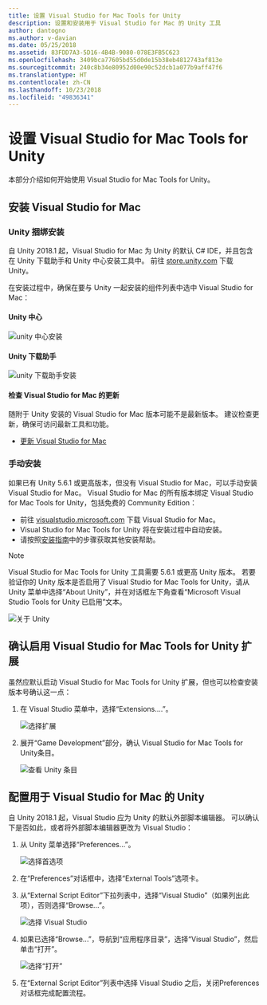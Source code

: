 ```yaml
---
title: 设置 Visual Studio for Mac Tools for Unity
description: 设置和安装用于 Visual Studio for Mac 的 Unity 工具
author: dantogno
ms.author: v-davian
ms.date: 05/25/2018
ms.assetid: 83FDD7A3-5D16-4B4B-9080-078E3FB5C623
ms.openlocfilehash: 3409bca77605bd55d0de15b38eb4812743af813e
ms.sourcegitcommit: 240c8b34e80952d00e90c52dcb1a077b9aff47f6
ms.translationtype: HT
ms.contentlocale: zh-CN
ms.lasthandoff: 10/23/2018
ms.locfileid: "49836341"
---
```

# <a name="setup-visual-studio-for-mac-tools-for-unity"></a>设置 Visual Studio for Mac Tools for Unity

本部分介绍如何开始使用 Visual Studio for Mac Tools for Unity。

## <a name="install-visual-studio-for-mac"></a>安装 Visual Studio for Mac

### <a name="unity-bundled-installation"></a>Unity 捆绑安装

自 Unity 2018.1 起，Visual Studio for Mac 为 Unity 的默认 C# IDE，并且包含在 Unity 下载助手和 Unity 中心安装工具中。 前往 [store.unity.com](https://store.unity.com/) 下载 Unity。

在安装过程中，确保在要与 Unity 一起安装的组件列表中选中 Visual Studio for Mac：

#### <a name="unity-hub"></a>Unity 中心

![unity 中心安装](media/setup-vsmac-tools-unity-image7.png)

#### <a name="unity-download-assistant"></a>Unity 下载助手

![unity 下载助手安装](media/setup-vsmac-tools-unity-image8.png)

#### <a name="check-for-updates-to-visual-studio-for-mac"></a>检查 Visual Studio for Mac 的更新

随附于 Unity 安装的 Visual Studio for Mac 版本可能不是最新版本。 建议检查更新，确保可访问最新工具和功能。

* [更新 Visual Studio for Mac](update.md)

### <a name="manual-installation"></a>手动安装

如果已有 Unity 5.6.1 或更高版本，但没有 Visual Studio for Mac，可以手动安装 Visual Studio for Mac。 Visual Studio for Mac 的所有版本绑定 Visual Studio for Mac Tools for Unity，包括免费的 Community Edition：

* 前往 [visualstudio.microsoft.com](https://visualstudio.microsoft.com/) 下载 Visual Studio for Mac。
* Visual Studio for Mac Tools for Unity 将在安装过程中自动安装。
* 请按照[安装指南](installation.md)中的步骤获取其他安装帮助。

> [!NOTE]
> Visual Studio for Mac Tools for Unity 工具需要 5.6.1 或更高 Unity 版本。 若要验证你的 Unity 版本是否启用了 Visual Studio for Mac Tools for Unity，请从 Unity 菜单中选择“About Unity”，并在对话框左下角查看“Microsoft Visual Studio Tools for Unity 已启用”文本。
>
> ![关于 Unity](media/setup-vsmac-tools-unity-image3.png)

## <a name="confirm-that-the-visual-studio-for-mac-tools-for-unity-extension-is-enabled"></a>确认启用 Visual Studio for Mac Tools for Unity 扩展

虽然应默认启动 Visual Studio for Mac Tools for Unity 扩展，但也可以检查安装版本号确认这一点：

1. 在 Visual Studio 菜单中，选择“Extensions....”。

   ![选择扩展](media/setup-vsmac-tools-unity-image1.png)

2. 展开“Game Development”部分，确认 Visual Studio for Mac Tools for Unity条目。

   ![查看 Unity 条目](media/setup-vsmac-tools-unity-image2.png)

## <a name="configure-unity-for-use-with-visual-studio-for-mac"></a>配置用于 Visual Studio for Mac 的 Unity

自 Unity 2018.1 起，Visual Studio 应为 Unity 的默认外部脚本编辑器。 可以确认下是否如此，或者将外部脚本编辑器更改为 Visual Studio：

1. 从 Unity 菜单选择“Preferences...”。

   ![选择首选项](media/setup-vsmac-tools-unity-image4.png)

2. 在“Preferences”对话框中，选择“External Tools”选项卡。

3. 从“External Script Editor”下拉列表中，选择“Visual Studio”（如果列出此项），否则选择“Browse...”。

   ![选择 Visual Studio](media/setup-vsmac-tools-unity-image5.png)

4. 如果已选择“Browse...”，导航到“应用程序目录”，选择“Visual Studio”，然后单击“打开”。

   ![选择“打开”](media/setup-vsmac-tools-unity-image6.png)

5. 在“External Script Editor”列表中选择 Visual Studio 之后，关闭Preferences对话框完成配置流程。
